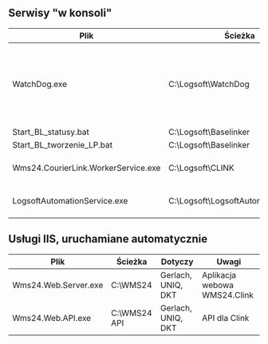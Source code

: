 ## Serwisy "w konsoli"

| Plik | Ścieżka | Dotyczy| Uwagi |
|--|--|--|--|
WatchDog.exe | C:\Logsoft\WatchDog | Primavera | WatchDog pilnujący serwisy BL, powinien uruchomić BL, dwa poniższe
Start_BL_statusy.bat | C:\Logsoft\Baselinker | Primavera | 
Start_BL_tworzenie_LP.bat | C:\Logsoft\Baselinker | Primavera | 
Wms24.CourierLink.WorkerService.exe | C:\Logsoft\CLINK | Gerlach, UNIQ, DKT | 
LogsoftAutomationService.exe | C:\Logsoft\LogsoftAutomationService | Wszyscy z bazy NASZA | 

## Usługi IIS, uruchamiane automatycznie
| Plik | Ścieżka | Dotyczy| Uwagi |
|--|--|--|--|
Wms24.Web.Server.exe | C:\WMS24 |Gerlach, UNIQ, DKT| Aplikacja webowa WMS24.Clink | 
Wms24.Web.API.exe | C:\WMS24 API |Gerlach, UNIQ, DKT| API dla Clink | 

